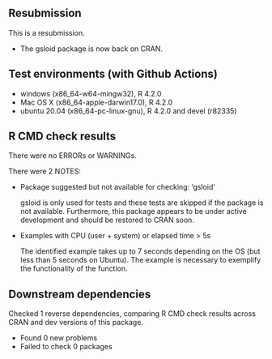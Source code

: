 ## Resubmission
This is a resubmission.

* The gsloid package is now back on CRAN.

## Test environments (with Github Actions)

* windows (x86_64-w64-mingw32), R 4.2.0
* Mac OS X (x86_64-apple-darwin17.0), R 4.2.0
* ubuntu 20.04 (x86_64-pc-linux-gnu), R 4.2.0 and devel (r82335)

## R CMD check results
There were no ERRORs or WARNINGs.

There were 2 NOTES:

 * Package suggested but not available for checking: ‘gsloid’
   
   gsloid is only used for tests and these tests are skipped if the package is not available.
   Furthermore, this package appears to be under active development and should be restored to CRAN soon.
   
 * Examples with CPU (user + system) or elapsed time > 5s
   
   The identified example takes up to 7 seconds depending on the OS (but less than 5 seconds on Ubuntu).
   The example is necessary to exemplify the functionality of the function.

## Downstream dependencies
Checked 1 reverse dependencies, comparing R CMD check results across CRAN and dev versions of this package.

 * Found 0 new problems
 * Failed to check 0 packages
